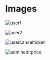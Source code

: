 # Images

![user1](https://user-images.githubusercontent.com/46933088/156717965-4364791f-fa57-4c5a-b6b4-f5fc4561814f.jpg)

![user2](https://user-images.githubusercontent.com/46933088/156718105-6663e6c0-0d4d-4b90-a4fc-66374d35ccd1.jpg)

![usercancelticket](https://user-images.githubusercontent.com/46933088/156718168-33501307-e4e6-486b-a9d5-8e2ac7b21f88.jpg)

![admineditprice](https://user-images.githubusercontent.com/46933088/156718292-3c2edf5d-c0c6-4721-ad43-7f213a4722c3.jpg)
